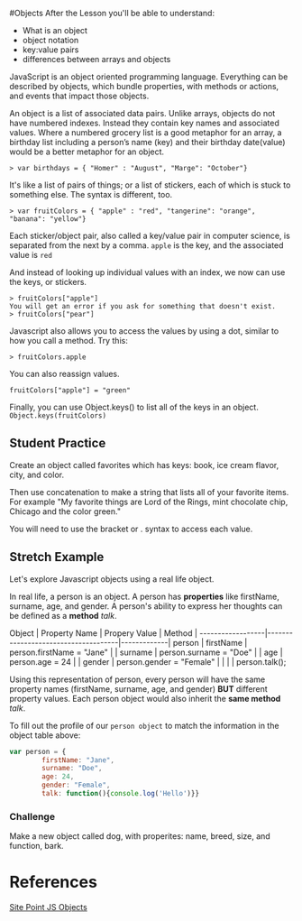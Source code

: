 
#Objects
After the Lesson you'll be able to understand:
+ What is an object
+ object notation
+ key:value pairs
+ differences between arrays and objects


JavaScript is an object oriented programming language. Everything can be described by objects, which bundle properties, with methods or actions, and events that impact those objects.


An object is a list of associated data pairs. Unlike arrays, objects do not have numbered indexes. Instead they contain key names and associated values. Where a numbered grocery list is a good metaphor for an array, a birthday list including a person’s name (key) and their birthday date(value) would be a better metaphor for an object.

```
> var birthdays = { "Homer" : "August", "Marge": "October"}
```


It's like a list of pairs of things; or a list of stickers, each of which is stuck to something else. The syntax is different, too.

```
> var fruitColors = { "apple" : "red", "tangerine": "orange", "banana": "yellow"}
```

Each sticker/object pair, also called a key/value pair in computer science, is separated from the next by a comma.
`apple` is the key, and the associated value is `red`

And instead of looking up individual values with an index, we now can use the keys, or stickers.
```
> fruitColors["apple"]
You will get an error if you ask for something that doesn't exist.
> fruitColors["pear"]
```
Javascript also allows you to access the values by using a dot, similar to how you call a method. Try this:
```
> fruitColors.apple
```

You can also reassign values. 

`fruitColors["apple"] = "green"`

Finally, you can use Object.keys() to list all of the keys in an object.
`Object.keys(fruitColors)`

## Student Practice
Create an object called favorites which has keys: book, ice cream flavor, city, and color.

Then use concatenation to make a string that lists all of your favorite items. For example "My favorite things are Lord of the Rings, mint chocolate chip, Chicago and the color green."

You will need to use the bracket or . syntax to access each value. 




## Stretch Example
Let's explore Javascript objects using a real life object.

In real life, a person is an object. A person has **properties** like firstName, surname, age, and gender. A person's ability to express her thoughts can be defined as a **method** _talk_.

Object  | Property Name        | Propery Value                    | Method |
------------------|-------------------------------------|-------------|
person | firstName                | person.firstName = "Jane" |
            | surname                 | person.surname = "Doe"    |
            | age                         | person.age = 24                 |
            | gender                    | person.gender = "Female" |
            |                                |                                            | person.talk();


Using this representation of person, every person will have the same property names (firstName, surname, age, and gender) **BUT** different property values. Each person object would also inherit the **same method** _talk_.

To fill out the profile of our `person object` to match the information in the object table above:
      
```javascript
var person = {
        firstName: "Jane",
        surname: "Doe",
        age: 24,
        gender: "Female",
        talk: function(){console.log('Hello')}}
```

### Challenge
Make a new object called dog, with properites: name, breed, size, and function, bark.
# References
[Site Point JS Objects](http://www.sitepoint.com/back-to-basics-javascript-object-syntax/)
